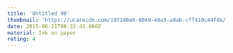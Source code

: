 ```yaml
---
title: 'Untitled 99'
thumbnail: 'https://ucarecdn.com/197248e6-6049-46a5-a8ab-cff410c44fde/'
date: 2015-06-21T09:22:42.000Z
material: Ink on paper
rating: 4
---
```

